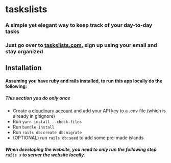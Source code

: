 # taskslists

### A simple yet elegant way to keep track of your day-to-day tasks

### Just go over to [taskslists.com](http://www.taskslists.com), sign up using your email and stay organized

## Installation
#### Assuming you have ruby and rails installed, to run this app locally do the following:
##### This section you do only once 
* Create a [cloudinary account](https://cloudinary.com/users/login) and add your API key to a .env file (which is already in gitignore)
* Run `yarn install --check-files`  
* Run `bundle install`  
* Run `rails db:create db:migrate`
* (OPTIONAL) run `rails db:seed` to add some pre-made islands  

##### When developing the website, you need to only run the following step `rails s` to server the website locally.
